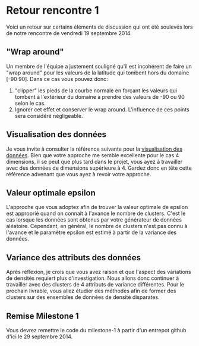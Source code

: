 Retour rencontre 1
==================

Voici un retour sur certains éléments de discussion qui ont été soulevés lors de notre rencontre de 
vendredi 19 septembre 2014.

## "Wrap around"
Un membre de l'équipe a justement souligné qu'il est incohérent de faire un "wrap around" pour les valeurs de la 
latitude qui tombent hors du domaine [-90 90]. Dans ce cas vous pouvez donc:

1. "clipper" les pieds de la courbe normale en forçant les valeurs qui tombent à l'extérieur du domaine
à prendre des valeurs de -90 ou 90 selon le cas.
2. Ignorer cet effet et conserver le wrap around. L'influence de ces points sera considéré négligeable.

## Visualisation des données
Je vous invite à consulter la référence suivante pour la [visualisation des données](http://www.nature.com/nmeth/journal/v9/n10/fig_tab/nmeth.2186_F1.html).
Bien que votre approche me semble excellente pour le cas 4 dimensions, il se peut que plus tard dans le projet, vous
ayez à travailler avec des données de dimensions supérieure à 4. Gardez donc en tête cette référence advenant
que vous ayez à revoir votre approche. 

## Valeur optimale epsilon
L'approche que vous adoptez afin de trouver la valeur optimale de epsilon est approprié quand on connait à l'avance
le nombre de clusters. C'est le cas lorsque les données sont obtenus par votre générateur de données aléatoire. 
Cependant, en général, le nombre de clusters n'est pas connu à l'avance et le paramètre epsilon est estimé à
partir de la variance des données.

## Variance des attributs des données
Après réflexion, je crois que vous avez raison et que l'aspect des variations de densités requiert plus 
d'investigation. Nous allons donc continuer à travailler avec des clusters de 4 attributs de variance différentes.
Pour le prochain livrable, vous allez étudier des méthodes afin de former des clusters sur des ensembles de données
de densité disparates.

## Remise Milestone 1
Vous devrez remettre le code du milestone-1 à partir d'un entrepot github d'ici le 29 septembre 2014.


